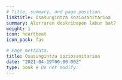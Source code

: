 ```yaml
---
# Title, summary, and page position.
linktitle: Osasungintza soziosanitarioa
summary: Alorraren deskribapen labur bat?
weight: 1
icon: heartbeat
icon_pack: fas

# Page metadata.
title: Osasungintza soziosanitarioa
date: "2021-04-19T00:00:00Z"
type: book # Do not modify.
---
```


